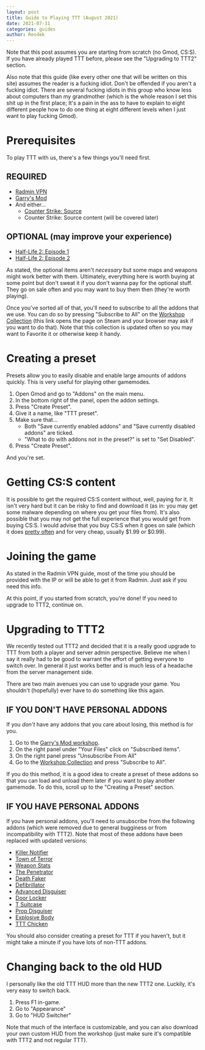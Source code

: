 ```yaml
---
layout: post
title: Guide to Playing TTT (August 2021)
date: 2021-07-31
categories: guides
author: Resdek
---
```


Note that this post assumes you are starting from scratch (no Gmod, CS:S). If you have already played TTT before, please see the "Upgrading to TTT2" section.

Also note that this guide (like every other one that will be written on this site) assumes the reader is a fucking idiot. Don't be offended if you aren't a fucking idiot. There are several fucking idiots in this group who know less about computers than my grandmother (which is the whole reason I set this shit up in the first place; It's a pain in the ass to have to explain to eight different people how to do one thing at eight different levels when I just want to play fucking Gmod).

# Prerequisites 

To play TTT with us, there's a few things you'll need first.

## REQUIRED
- [Radmin VPN](/guides/Radmin-VPN.html)
- [Garry's Mod](https://store.steampowered.com/app/4000/Garrys_Mod/)
- And either...
    - [Counter Strike: Source](https://store.steampowered.com/app/240/CounterStrike_Source/)
    - Counter Strike: Source content (will be covered later)

## OPTIONAL (may improve your experience)

- [Half-Life 2: Episode 1](https://store.steampowered.com/app/380/HalfLife_2_Episode_One/)
- [Half-Life 2: Episode 2](https://store.steampowered.com/app/420/HalfLife_2_Episode_Two/)

As stated, the optional items aren't *necessary* but some maps and weapons might work better with them. Ultimately, everything here is worth buying at some point but don't sweat it if you don't wanna pay for the optional stuff. They go on sale often and you may want to buy them then (they're worth playing).

Once you've sorted all of that, you'll need to subscribe to all the addons that we use. You can do so by pressing "Subscribe to All" on the [Workshop Collection](steam://openurl/https://steamcommunity.com/sharedfiles/filedetails/?id=1960290210) (this link opens the page on Steam and your browser may ask if you want to do that). Note that this collection is updated often so you may want to Favorite it or otherwise keep it handy.

# Creating a preset 

Presets allow you to easily disable and enable large amounts of addons quickly. This is very useful for playing other gamemodes.

1. Open Gmod and go to "Addons" on the main menu.
2. In the bottom right of the panel, open the addon settings.
3. Press "Create Preset".
4. Give it a name, like "TTT preset".
5. Make sure that...
    - Both "Save currently enabled addons" and "Save currently disabled addons" are ticked.
    - "What to do with addons not in the preset?" is set to "Set Disabled".
6. Press "Create Preset".

And you're set.

# Getting CS:S content

It is possible to get the required CS:S content without, well, paying for it. It isn't very hard but it can be risky to find and download it (as in: you may get some malware depending on where you get your files from). It's also possible that you may not get the full experience that you would get from buying CS:S. I would advise that you buy CS:S when it goes on sale (which it does [pretty often](https://steamdb.info/app/240/) and for very cheap, usually $1.99 or $0.99).

# Joining the game

As stated in the Radmin VPN guide, most of the time you should be provided with the IP or will be able to get it from Radmin. Just ask if you need this info.

At this point, if you started from scratch, you're done! If you need to upgrade to TTT2, continue on.

# Upgrading to TTT2

We recently tested out TTT2 and decided that it is a really good upgrade to TTT from both a player and server admin perspective. Believe me when I say it really had to be good to warrant the effort of getting everyone to switch over. In general it just works better and is much less of a headache from the server management side.

There are two main avenues you can use to upgrade your game. You shouldn't (hopefully) ever have to do something like this again.

## IF YOU DON'T HAVE PERSONAL ADDONS

If you *don't* have any addons that you care about losing, this method is for you.

1. Go to the [Garry's Mod workshop](steam://openurl/https://steamcommunity.com/app/4000/workshop/).
2. On the right panel under "Your Files" click on "Subscribed items".
3. On the right panel press "Unsubscribe From All"
4. Go to the [Workshop Collection](steam://openurl/https://steamcommunity.com/sharedfiles/filedetails/?id=1960290210) and press "Subscribe to All".

If you do this method, it is a good idea to create a preset of these addons so that you can load and unload them later if you want to play another gamemode. To do this, scroll up to the "Creating a Preset" section.

## IF YOU HAVE PERSONAL ADDONS

If you have personal addons, you'll need to unsubscribe from the following addons (which were removed due to general bugginess or from incompatibility with TTT2). Note that most of these addons have been replaced with updated versions:

- [Killer Notifier](steam://openurl/https://steamcommunity.com/sharedfiles/filedetails/?id=167547072)
- [Town of Terror](steam://openurl/https://steamcommunity.com/sharedfiles/filedetails/?id=1092556189)
- [Weapon Stats](steam://openurl/https://steamcommunity.com/sharedfiles/filedetails/?id=300375321)
- [The Penetrator](steam://openurl/https://steamcommunity.com/sharedfiles/filedetails/?id=952516754)
- [Death Faker](steam://openurl/https://steamcommunity.com/sharedfiles/filedetails/?id=308966836)
- [Defibrillator](steam://openurl/https://steamcommunity.com/sharedfiles/filedetails/?id=801433502)
- [Advanced Disguiser](steam://openurl/https://steamcommunity.com/sharedfiles/filedetails/?id=606792331)
- [Door Locker](steam://openurl/https://steamcommunity.com/sharedfiles/filedetails/?id=290945941)
- [T Suitcase](steam://openurl/https://steamcommunity.com/sharedfiles/filedetails/?id=896084374)
- [Prop Disguiser](steam://openurl/https://steamcommunity.com/sharedfiles/filedetails/?id=310403737)
- [Explosive Body](steam://openurl/https://steamcommunity.com/sharedfiles/filedetails/?id=922459145)
- [TTT Chicken](steam://openurl/https://steamcommunity.com/sharedfiles/filedetails/?id=922334896)

You should also consider creating a preset for TTT if you haven't, but it might take a minute if you have lots of non-TTT addons.

# Changing back to the old HUD

I personally like the old TTT HUD more than the new TTT2 one. Luckily, it's very easy to switch back.

1. Press F1 in-game.
2. Go to "Appearance"
3. Go to "HUD Switcher"

Note that much of the interface is customizable, and you can also download your own custom HUD from the workshop (just make sure it's compatible with TTT2 and not regular TTT).